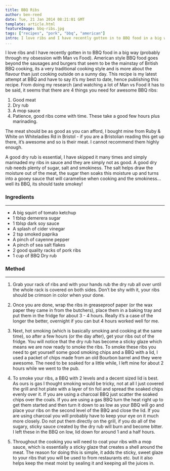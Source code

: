 ```yaml
---
title: BBQ Ribs
author: ben-reed
date: Tue, 21 Jan 2014 08:21:01 GMT
template: article.html
featureImage: bbq-ribs.jpg
tags: ["recipes", "pork", "bbq", "american"]
intro: I love ribs and I have recently gotten in to BBQ food in a big way (probably through my obsession with Man vs Food). American style BBQ food goes beyond the sausages and burgers that seem to be the mainstay of British BBQ cooking, its a very traditional cooking style and is more about the flavour than just cooking outside on a sunny day.
...
```


I love ribs and I have recently gotten in to BBQ food in a big way (probably through my obsession with Man vs Food). American style BBQ food goes beyond the sausages and burgers that seem to be the mainstay of British BBQ cooking, its a very traditional cooking style and is more about the flavour than just cooking outside on a sunny day. This recipe is my latest attempt at BBQ and have to say it’s my best to date, hence publishing this recipe. From doing my research (and watching a lot of Man vs Food it has to be said, it seems that there are 4 things you need for awesome BBQ ribs:

1. Good meat
2. Dry rub
3. A mop sauce
4. Patience, good ribs come with time. These take a good few hours plus marinading.

The meat should be as good as you can afford, I bought mine from Ruby & White on Whiteladies Rd in Bristol - if you are a Bristolian reading this get up there, it’s awesome and so is their meat. I cannot recommend them highly enough.

A good dry rub is essential, I have skipped it many times and simply marinaded my ribs in sauce and they are simply not as good. A good dry rub needs plenty of sugar, salt and smokiness. The salt helps draw the moisture out of the meat, the sugar then soaks this moisture up and turns into a gooey sauce that will caramelise when cooking and the smokiness… well its BBQ, its should taste smokey!

### Ingredients
---

* A big squirt of tomato ketchup
* 1 tblsp demerera sugar
* 1 tblsp dark soy sauce
* A splash of cider vinegar
* 2 tsp smoked paprika
* A pinch of cayenne pepper
* A pinch of sea salt flakes
* 2 good quality racks of pork ribs
* 1 cup of BBQ Dry rub

### Method
---

1. Grab your rack of ribs and with your hands rub the dry rub all over until the whole rack is covered on both sides. Don’t be shy with it, your ribs should be crimson in color when your done.

2. Once you are done, wrap the ribs in greaseproof paper (or the wax paper they came in from the butchers), place them in a baking tray and put them in the fridge for about 3 - 4 hours. Really it’s a case of the longer the better, overnight if you can but 4 hours worked well for me.

3. Next, hot smoking (which is basically smoking and cooking at the same time), so after a few hours (or the day after), get your ribs out of the fridge. You will notice that the dry rub has become a sticky glaze which means we are now ready to smoke the ribs. To smoke these ribs you need to get yourself some good smoking chips and a BBQ with a lid, I used a packet of chips made from an old Bourbon barrel and they were awesome. The need to be soaked for a little while, I left mine for about 2 hours while we went to the pub.

4. To smoke your ribs, a BBQ with 2 levels and a decent sized lid is best. As ours is gas I thought smoking would be tricky, not at all I just covered the grill and hot plate with a layer of tin foil and spread the soaked chips evenly over it. If you are using a charcoal BBQ just scatter the soaked chips over the coals. If you are using a gas BBQ turn the heat right up to get them started and then turn it down to as low as your BBQ will go and place your ribs on the second level of the BBQ and close the lid. If you are using charcoal you will probably have to keep your eye on it much more closely. Do not put them directly on the grill, if you do all of the sugary, sticky sauce created by the dry rub will burn and become bitter. I left these in the BBQ on low, lid down for around 1 and a half hours.

5. Throughout the cooking you will need to coat your ribs with a mop sauce, which is essentially a sticky glaze that creates a shell around the meat. The reason for doing this is simple, it adds the sticky, sweet glaze to your ribs that you will be used to from restaurants etc. but it also helps keep the meat moist by sealing it and keeping all the juices in.